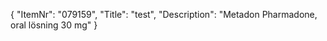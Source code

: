 {
  "ItemNr": "079159",
  "Title": "test",
  "Description": "Metadon Pharmadone, oral lösning 30 mg"
}